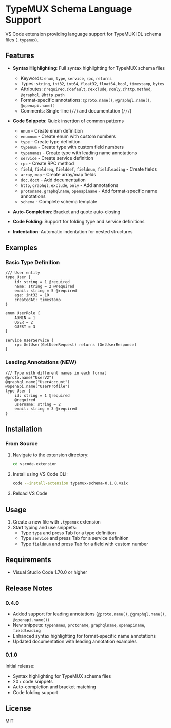 # TypeMUX Schema Language Support

VS Code extension providing language support for TypeMUX IDL schema files (`.typemux`).

## Features

- **Syntax Highlighting**: Full syntax highlighting for TypeMUX schema files
  - Keywords: `enum`, `type`, `service`, `rpc`, `returns`
  - Types: `string`, `int32`, `int64`, `float32`, `float64`, `bool`, `timestamp`, `bytes`
  - Attributes: `@required`, `@default`, `@exclude`, `@only`, `@http.method`, `@graphql`, `@http.path`
  - Format-specific annotations: `@proto.name()`, `@graphql.name()`, `@openapi.name()`
  - Comments: Single-line (`//`) and documentation (`///`)

- **Code Snippets**: Quick insertion of common patterns
  - `enum` - Create enum definition
  - `enumnum` - Create enum with custom numbers
  - `type` - Create type definition
  - `typenum` - Create type with custom field numbers
  - `typenames` - Create type with leading name annotations
  - `service` - Create service definition
  - `rpc` - Create RPC method
  - `field`, `fieldreq`, `fielddef`, `fieldnum`, `fieldleading` - Create fields
  - `array`, `map` - Create array/map fields
  - `doc`, `doct` - Add documentation
  - `http`, `graphql`, `exclude`, `only` - Add annotations
  - `protoname`, `graphqlname`, `openapiname` - Add format-specific name annotations
  - `schema` - Complete schema template

- **Auto-Completion**: Bracket and quote auto-closing
- **Code Folding**: Support for folding type and service definitions
- **Indentation**: Automatic indentation for nested structures

## Examples

### Basic Type Definition

```typemux
/// User entity
type User {
    id: string = 1 @required
    name: string = 2 @required
    email: string = 5 @required
    age: int32 = 10
    createdAt: timestamp
}

enum UserRole {
    ADMIN = 1
    USER = 2
    GUEST = 3
}

service UserService {
    rpc GetUser(GetUserRequest) returns (GetUserResponse)
}
```

### Leading Annotations (NEW)

```typemux
/// Type with different names in each format
@proto.name("UserV2")
@graphql.name("UserAccount")
@openapi.name("UserProfile")
type User {
    id: string = 1 @required
    @required
    username: string = 2
    email: string = 3 @required
}
```

## Installation

### From Source

1. Navigate to the extension directory:
   ```bash
   cd vscode-extension
   ```

2. Install using VS Code CLI:
   ```bash
   code --install-extension typemux-schema-0.1.0.vsix
   ```

3. Reload VS Code

## Usage

1. Create a new file with `.typemux` extension
2. Start typing and use snippets:
   - Type `type` and press Tab for a type definition
   - Type `service` and press Tab for a service definition
   - Type `fieldnum` and press Tab for a field with custom number

## Requirements

- Visual Studio Code 1.70.0 or higher

## Release Notes

### 0.4.0

- Added support for leading annotations (`@proto.name()`, `@graphql.name()`, `@openapi.name()`)
- New snippets: `typenames`, `protoname`, `graphqlname`, `openapiname`, `fieldleading`
- Enhanced syntax highlighting for format-specific name annotations
- Updated documentation with leading annotation examples

### 0.1.0

Initial release:
- Syntax highlighting for TypeMUX schema files
- 20+ code snippets
- Auto-completion and bracket matching
- Code folding support

## License

MIT
